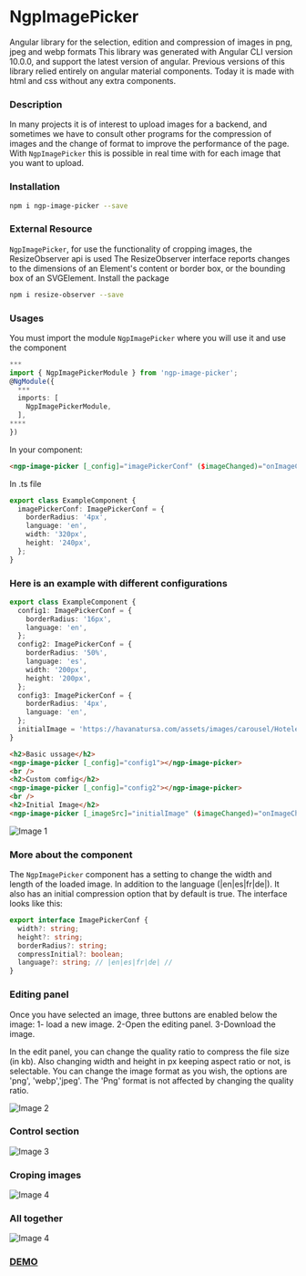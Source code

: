 # NgpImagePicker

Angular library for the selection, edition and compression of images in png, jpeg and webp formats
This library was generated with Angular CLI version 10.0.0, and support the latest version of angular.
Previous versions of this library relied entirely on angular material components.
Today it is made with html and css without any extra components.

### Description

In many projects it is of interest to upload images for a backend, and sometimes we have to consult other programs for the compression of images and the change of format to improve the performance of the page. With `NgpImagePicker` this is possible in real time with for each image that you want to upload.

### Installation

```sh
npm i ngp-image-picker --save
```

### External Resource

`NgpImagePicker`, for use the functionality of cropping images, the ResizeObserver api is used
The ResizeObserver interface reports changes to the dimensions of an Element's content or border box, or the bounding box of an SVGElement.
Install the package

```sh
npm i resize-observer --save
```

### Usages

You must import the module `NgpImagePicker` where you will use it and use the component

```typescript
***
import { NgpImagePickerModule } from 'ngp-image-picker';
@NgModule({
  ***
  imports: [
    NgpImagePickerModule,
  ],
****
})
```

In your component:

```html
<ngp-image-picker [_config]="imagePickerConf" ($imageChanged)="onImageChange($event)"></ngp-image-picker>
```

In .ts file

```typescript
export class ExampleComponent {
  imagePickerConf: ImagePickerConf = {
    borderRadius: '4px',
    language: 'en',
    width: '320px',
    height: '240px',
  };
}
```

### Here is an example with different configurations

```typescript
export class ExampleComponent {
  config1: ImagePickerConf = {
    borderRadius: '16px',
    language: 'en',
  };
  config2: ImagePickerConf = {
    borderRadius: '50%',
    language: 'es',
    width: '200px',
    height: '200px',
  };
  config3: ImagePickerConf = {
    borderRadius: '4px',
    language: 'en',
  };
  initialImage = 'https://havanatursa.com/assets/images/carousel/Hoteles.webp';
}
```

```html
<h2>Basic ussage</h2>
<ngp-image-picker [_config]="config1"></ngp-image-picker>
<br />
<h2>Custom comfig</h2>
<ngp-image-picker [_config]="config2"></ngp-image-picker>
<br />
<h2>Initial Image</h2>
<ngp-image-picker [_imageSrc]="initialImage" ($imageChanged)="onImageChanged($event)" [_config]="config3"> </ngp-image-picker>
```

![Image 1](https://ngp-image-picker.surge.sh/assets/images/1.png)

### More about the component

The `NgpImagePicker` component has a setting to change the width and length of the loaded image. In addition to the language (|en|es|fr|de|). It also has an initial compression option that by default is true. The interface looks like this:

```typescript
export interface ImagePickerConf {
  width?: string;
  height?: string;
  borderRadius?: string;
  compressInitial?: boolean;
  language?: string; // |en|es|fr|de| //
}
```

### Editing panel

Once you have selected an image, three buttons are enabled below the image:
1- load a new image.
2-Open the editing panel.
3-Download the image.

In the edit panel, you can change the quality ratio to compress the file size (in kb). Also changing width and height in px keeping aspect ratio or not, is selectable. You can change the image format as you wish, the options are 'png', 'webp','jpeg'. The 'Png' format is not affected by changing the quality ratio.

![Image 2](https://ngp-image-picker.surge.sh/assets/images/2.png)

### Control section

![Image 3](https://ngp-image-picker.surge.sh/assets/images/3.png)

### Croping images
![Image 4](https://ngp-image-picker.surge.sh/assets/images/5.png)

### All together

![Image 4](https://ngp-image-picker.surge.sh/assets/images/4.png)

### [DEMO](https://ngp-image-picker.surge.sh/)

